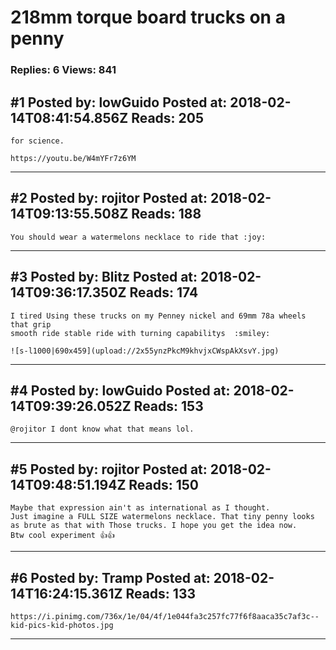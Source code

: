 # 218mm torque board trucks on a penny

### Replies: 6 Views: 841

## \#1 Posted by: lowGuido Posted at: 2018-02-14T08:41:54.856Z Reads: 205

```
for science.

https://youtu.be/W4mYFr7z6YM
```

---
## \#2 Posted by: rojitor Posted at: 2018-02-14T09:13:55.508Z Reads: 188

```
You should wear a watermelons necklace to ride that :joy:
```

---
## \#3 Posted by: Blitz Posted at: 2018-02-14T09:36:17.350Z Reads: 174

```
I tired Using these trucks on my Penney nickel and 69mm 78a wheels that grip
smooth ride stable ride with turning capabilitys  :smiley: 

![s-l1000|690x459](upload://2x55ynzPkcM9khvjxCWspAkXsvY.jpg)
```

---
## \#4 Posted by: lowGuido Posted at: 2018-02-14T09:39:26.052Z Reads: 153

```
@rojitor I dont know what that means lol.
```

---
## \#5 Posted by: rojitor Posted at: 2018-02-14T09:48:51.194Z Reads: 150

```
Maybe that expression ain't as international as I thought.
Just imagine a FULL SIZE watermelons necklace. That tiny penny looks as brute as that with Those trucks. I hope you get the idea now.
Btw cool experiment 👍👍
```

---
## \#6 Posted by: Tramp Posted at: 2018-02-14T16:24:15.361Z Reads: 133

```
https://i.pinimg.com/736x/1e/04/4f/1e044fa3c257fc77f6f8aaca35c7af3c--kid-pics-kid-photos.jpg
```

---
